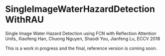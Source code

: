 # SingleImageWaterHazardDetectionWithRAU
Single Image Water Hazard Detection using FCN with Reflection Attention Units, Xiaofeng Han, Chuong Nguyen, Shaodi You, Jianfeng Lu, ECCV 2018

This is a work in progress and the final, reference version is coming soon. 
